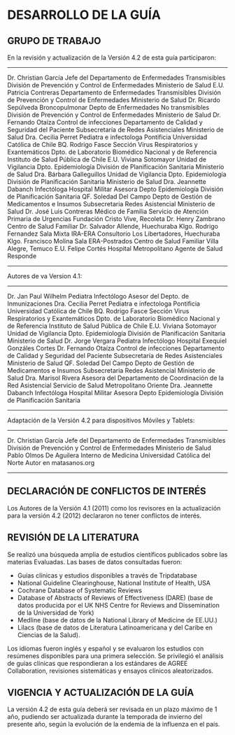 DESARROLLO DE LA GUÍA 
=====================

GRUPO DE TRABAJO
----------------

En la revisión y actualización de la Versión 4.2 de esta guía participaron:

--------------------------  --------------------------------------------------------
Dr. Christian García        Jefe del Departamento de Enfermedades Transmisibles 
                            División de Prevención y Control de Enfermedades
                            Ministerio de Salud 
E.U. Patricia Contreras     Departamento de Enfermedades Transmisibles
                            División de Prevención y Control de Enfermedades
                            Ministerio de Salud 
Dr. Ricardo Sepúlveda       Broncopulmonar Depto de Enfermedades No transmisibles
                            División de Prevención y Control de Enfermedades
                            Ministerio de Salud 
Dr. Fernando Otaíza         Control de infecciones
                            Departamento de Calidad y Seguridad del Paciente 
                            Subsecretaría de Redes Asistenciales 
                            Ministerio de Salud
Dra. Cecilia Perret         Pediatra e infectologa
                            Pontificia Universidad Católica de Chile 
BQ. Rodrigo Fasce           Sección Virus Respiratorios y Exantemáticos
                            Dpto. de Laboratorio Biomédico Nacional y de Referencia 
                            Instituto de Salud Pública de Chile 
E.U. Viviana Sotomayor      Unidad de Vigilancia 
                            Dpto. Epidemiología
                            División de Planificación Sanitaria
                            Ministerio de Salud 
Dra. Bárbara Galleguillos   Unidad de Vigilancia
                            Dpto. Epidemiología
                            División de Planificación Sanitaria
                            Ministerio de Salud 
Dra. Jeannette Dabanch      Infectóloga Hospital Militar
                            Asesora Depto Epidemiología
                            División de Planificación Sanitaria 
QF. Soledad Del Campo       Depto de Gestión de Medicamentos e Insumos
                            Subsecretaria Redes Asistencial 
                            Ministerio de Salud 
Dr. José Luis Contreras     Médico de Familia
                            Servicio de Atención Primaria de Urgencias
                            Fundación Cristo Vive, Recoleta 
Dr. Henry Zambrano          Centro de Salud Familiar
                            Dr. Salvador Allende, Huechuraba 
Klgo. Rodrigo Fernandez     Sala Mixta IRA-ERA
                            Consultorio Los Libertadores, Huechuraba 
Klgo. Francisco Molina      Sala ERA-Postrados
                            Centro de Salud Familiar Villa Alegre, Temuco 
E.U. Felipe Cortés          Hospital Metropolitano 
                            Agente de Salud Responde
--------------------------  --------------------------------------------------------

Autores de va Version 4.1:

--------------------------  --------------------------------------------------------
Dr. Jan Paul Wilhelm        Pediatra Infectólogo
                            Asesor del Depto. de Inmunizaciones 
Dra. Cecilia Perret         Pediatra e infectologa
                            Pontificia Universidad Católica de Chile 
BQ. Rodrigo Fasce           Sección Virus Respiratorios y Exantemáticos
                            Dpto. de Laboratorio Biomédico Nacional y de Referencia 
                            Instituto de Salud Pública de Chile 
E.U. Viviana Sotomayor      Unidad de Vigilancia 
                            Dpto. Epidemiología
                            División de Planificación Sanitaria
                            Ministerio de Salud
Dr. Jorge Vergara           Pediatra Infectólogo
                            Hospital Exequiel Gonzáles Cortes 
Dr. Fernando Otaíza         Control de infecciones
                            Departamento de Calidad y Seguridad del Paciente 
                            Subsecretaría de Redes Asistenciales 
                            Ministerio de Salud
QF. Soledad Del Campo       Depto de Gestión de Medicamentos e Insumos
                            Subsecretaria Redes Asistencial 
                            Ministerio de Salud 
Dra. Marisol Rivera         Asesora del Departamento de Coordinación de la Red Asistencial
                            Servicio de Salud Metropolitano Oriente 
Dra. Jeannette Dabanch      Infectóloga Hospital Militar
                            Asesora Depto Epidemiología
                            División de Planificación Sanitaria
--------------------------  --------------------------------------------------------

Adaptación de la Versión 4.2 para dispositivos Móviles y Tablets:

--------------------------  --------------------------------------------------------
Dr. Christian García        Jefe del Departamento de Enfermedades Transmisibles
                            División de Prevención y Control de Enfermedades
                            Ministerio de Salud 
Pablo Olmos De Aguilera     Interno de Medicina
                            Universidad Católica del Norte
                            Autor en matasanos.org
--------------------------  --------------------------------------------------------


DECLARACIÓN DE CONFLICTOS DE INTERÉS
------------------------------------

Los Autores de la Versión 4.1 (2011) como los revisores en la actualización para la versión 4.2 (2012) declararon no tener conflictos de interés.

REVISIÓN DE LA LITERATURA
--------------------------

Se realizó una búsqueda amplia de estudios científicos publicados sobre las materias Evaluadas. Las bases de datos consultadas fueron: 

*  Guías clínicas y estudios disponibles a través de Tripdatabase
*  National Guideline Clearinghouse, National Institute of Health, USA
*  Cochrane Database of Systematic Reviews
*  Database of Abstracts of Reviews of Effectiveness (DARE) (base de datos producida por el UK NHS Centre for Reviews and Dissemination de la Universidad de York)
*  Medline (base de datos de la National Library of Medicine de EE.UU.)
*  Lilacs (base de datos de Literatura Latinoamericana y del Caribe en Ciencias de la Salud). 

Los idiomas fueron inglés y español y se evaluaron los estudios con resúmenes disponibles para una primera selección. Se privilegió el análisis de guías clínicas que respondieran a los estándares de AGREE Collaboration, revisiones sistemáticas y ensayos clínicos aleatorizados.

VIGENCIA Y ACTUALIZACIÓN DE LA GUÍA
-----------------------------------

La versión 4.2 de esta guía deberá ser revisada en un plazo máximo de 1 año, pudiendo ser actualizada durante la temporada de invierno del presente año, según la evolución de la endemia de la influenza en el país. 
